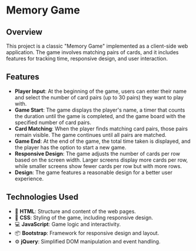 # Memory Game

## Overview
This project is a classic "Memory Game" implemented as a client-side web application. The game involves matching pairs of cards, and it includes features for tracking time, responsive design, and user interaction.

## Features
- **Player Input**: At the beginning of the game, users can enter their name and select the number of card pairs (up to 30 pairs) they want to play with.
- **Game Start**: The game displays the player's name, a timer that counts the duration until the game is completed, and the game board with the specified number of card pairs.
- **Card Matching**: When the player finds matching card pairs, those pairs remain visible. The game continues until all pairs are matched.
- **Game End**: At the end of the game, the total time taken is displayed, and the player has the option to start a new game.
- **Responsive Design**: The game adjusts the number of cards per row based on the screen width. Larger screens display more cards per row, while smaller screens show fewer cards per row but with more rows.
- **Design**: The game features a reasonable design for a better user experience.

## Technologies Used
- 📝 **HTML**: Structure and content of the web pages.
- 🎨 **CSS**: Styling of the game, including responsive design.
- 💻 **JavaScript**: Game logic and interactivity.
- 📦 **Bootstrap**: Framework for responsive design and layout.
- ⚙️ **jQuery**: Simplified DOM manipulation and event handling.

